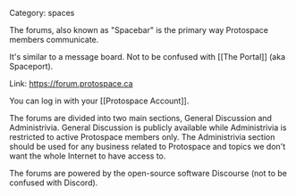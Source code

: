 Category: spaces

The forums, also known as "Spacebar" is the primary way Protospace members communicate.

It's similar to a message board. Not to be confused with [[The Portal]] (aka Spaceport).

Link: <https://forum.protospace.ca>

You can log in with your [[Protospace Account]].

The forums are divided into two main sections, General Discussion and Administrivia. General Discussion is publicly available while Administrivia is restricted to active Protospace members only. The Administrivia section should be used for any business related to Protospace and topics we don't want the whole Internet to have access to.

The forums are powered by the open-source software Discourse (not to be confused with Discord).
